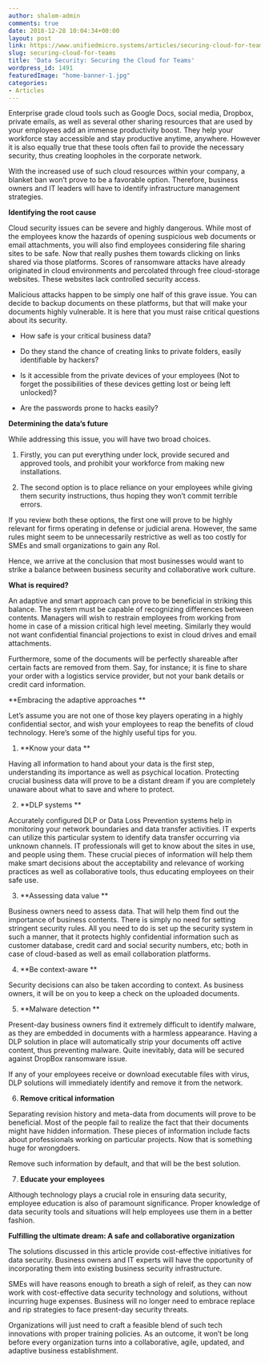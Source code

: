 ```yaml
---
author: shalom-admin
comments: true
date: 2018-12-28 10:04:34+00:00
layout: post
link: https://www.unifiedmicro.systems/articles/securing-cloud-for-teams/
slug: securing-cloud-for-teams
title: 'Data Security: Securing the Cloud for Teams'
wordpress_id: 1491
featuredImage: "home-banner-1.jpg"
categories:
- Articles
---
```


Enterprise grade cloud tools such as Google Docs, social media, Dropbox, private emails, as well as several other sharing resources that are used by your employees add an immense productivity boost. They help your workforce stay accessible and stay productive anytime, anywhere. However it is also equally true that these tools often fail to provide the necessary security, thus creating loopholes in the corporate network.

With the increased use of such cloud resources within your company, a blanket ban won’t prove to be a favorable option. Therefore, business owners and IT leaders will have to identify infrastructure management strategies.

**Identifying the root cause**

Cloud security issues can be severe and highly dangerous. While most of the employees know the hazards of opening suspicious web documents or email attachments, you will also find employees considering file sharing sites to be safe. Now that really pushes them towards clicking on links shared via those platforms. Scores of ransomware attacks have already originated in cloud environments and percolated through free cloud-storage websites. These websites lack controlled security access.

Malicious attacks happen to be simply one half of this grave issue. You can decide to backup documents on these platforms, but that will make your documents highly vulnerable. It is here that you must raise critical questions about its security.



 	
  * How safe is your critical business data?

 	
  * Do they stand the chance of creating links to private folders, easily identifiable by hackers?

 	
  * Is it accessible from the private devices of your employees (Not to forget the possibilities of these devices getting lost or being left unlocked)?

 	
  * Are the passwords prone to hacks easily?




**Determining the data’s future**

While addressing this issue, you will have two broad choices.



 	
  1. Firstly, you can put everything under lock, provide secured and approved tools, and prohibit your workforce from making new installations.

 	
  2. The second option is to place reliance on your employees while giving them security instructions, thus hoping they won’t commit terrible errors.


If you review both these options, the first one will prove to be highly relevant for firms operating in defense or judicial arena. However, the same rules might seem to be unnecessarily restrictive as well as too costly for SMEs and small organizations to gain any RoI.

Hence, we arrive at the conclusion that most businesses would want to strike a balance between business security and collaborative work culture.

**What is required?**

An adaptive and smart approach can prove to be beneficial in striking this balance. The system must be capable of recognizing differences between contents. Managers will wish to restrain employees from working from home in case of a mission critical high level meeting. Similarly they would not want confidential financial projections to exist in cloud drives and email attachments.

Furthermore, some of the documents will be perfectly shareable after certain facts are removed from them. Say, for instance; it is fine to share your order with a logistics service provider, but not your bank details or credit card information.

**Embracing the adaptive approaches **

Let’s assume you are not one of those key players operating in a highly confidential sector, and wish your employees to reap the benefits of cloud technology. Here’s some of the highly useful tips for you.



 	
  1. **Know your data **


Having all information to hand about your data is the first step, understanding its importance as well as psychical location. Protecting crucial business data will prove to be a distant dream if you are completely unaware about what to save and where to protect.

 	
  2. **DLP systems **


Accurately configured DLP or Data Loss Prevention systems help in monitoring your network boundaries and data transfer activities. IT experts can utilize this particular system to identify data transfer occurring via unknown channels. IT professionals will get to know about the sites in use, and people using them. These crucial pieces of information will help them make smart decisions about the acceptability and relevance of working practices as well as collaborative tools, thus educating employees on their safe use.

 	
  3. **Assessing data value **


Business owners need to assess data. That will help them find out the importance of business contents. There is simply no need for setting stringent security rules. All you need to do is set up the security system in such a manner, that it protects highly confidential information such as customer database, credit card and social security numbers, etc; both in case of cloud-based as well as email collaboration platforms.

 	
  4. **Be context-aware **


Security decisions can also be taken according to context. As business owners, it will be on you to keep a check on the uploaded documents.

 	
  5. **Malware detection **


Present-day business owners find it extremely difficult to identify malware, as they are embedded in documents with a harmless appearance. Having a DLP solution in place will automatically strip your documents off active content, thus preventing malware. Quite inevitably, data will be secured against DropBox ransomware issue.

If any of your employees receive or download executable files with virus, DLP solutions will immediately identify and remove it from the network.

 	
  6. **Remove critical information**


Separating revision history and meta-data from documents will prove to be beneficial. Most of the people fail to realize the fact that their documents might have hidden information. These pieces of information include facts about professionals working on particular projects. Now that is something huge for wrongdoers.

Remove such information by default, and that will be the best solution.

 	
  7. **Educate your employees**


Although technology plays a crucial role in ensuring data security, employee education is also of paramount significance. Proper knowledge of data security tools and situations will help employees use them in a better fashion.

**Fulfilling the ultimate dream: A safe and collaborative organization**

The solutions discussed in this article provide cost-effective initiatives for data security. Business owners and IT experts will have the opportunity of incorporating them into existing business security infrastructure.

SMEs will have reasons enough to breath a sigh of releif, as they can now work with cost-effective data security technology and solutions, without incurring huge expenses. Business will no longer need to embrace replace and rip strategies to face present-day security threats.

Organizations will just need to craft a feasible blend of such tech innovations with proper training policies. As an outcome, it won’t be long before every organization turns into a collaborative, agile, updated, and adaptive business establishment.


